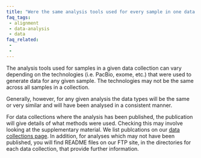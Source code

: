 ```yaml
---
title: "Were the same analysis tools used for every sample in one data collection?"
faq_tags:
 - alignment
 - data-analysis
 - data
faq_related:
 -
 -
---
```


The analysis tools used for samples in a given data collection can vary depending on the technologies (i.e. PacBio, exome, etc.) that were used to generate data for any given sample. The technologies may not be the same across all samples in a collection.

Generally, however, for any given analysis the data types will be the same or very similar and will have been analysed in a consistent manner.

For data collections where the analysis has been published, the publication will give details of what methods were used. Checking this may involve looking at the supplementary material. We list publcations on our [data collections page](/data-portal/data-collection). In addition, for analyses which may not have been published, you will find README files on our FTP site, in the directories for each data collection, that provide further information.
